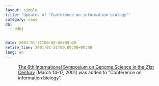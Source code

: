 ```yaml
---
layout: simple
title: 'Updates of "Conference on information biology"'
category: news
db:
  - ddbj


date: 2001-01-31T00:00:00+09:00
retire_time: 2001-01-31T00:00:00+09:00
lang: en
---
```


<dd><a href="http://ccre.soken.ac.jp/~genome/internat.htm">The 6th International Symposium on Genome Science in the 21st Century</a> (March 14-17, 2001) was added to "Conference on information biology".</dd>
